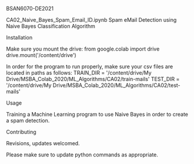 BSAN6070-DE2021

CA02_Naive_Bayes_Spam_Email_ID.ipynb
Spam eMail Detection using Naive Bayes Classification Algorithm


Installation

Make sure you mount the drive:
from google.colab import drive
drive.mount('/content/drive')

In order for the program to run properly, make sure your csv files are located in paths as follows:
TRAIN_DIR = '/content/drive/My Drive/MSBA_Colab_2020/ML_Algorithms/CA02/train-mails'
TEST_DIR = '/content/drive/My Drive/MSBA_Colab_2020/ML_Algorithms/CA02/test-mails'

Usage

Training a Machine Learning program to use Naive Bayes in order to create a spam detection.

Contributing

Revisions, updates welcomed.

Please make sure to update python commands as appropriate.
